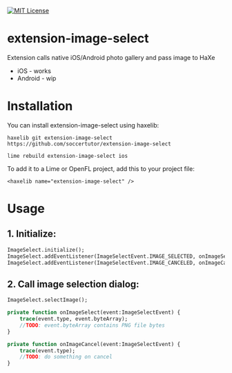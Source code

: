 [![MIT License](https://img.shields.io/badge/license-MIT-blue.svg?style=flat)](LICENSE.md)

# extension-image-select
Extension calls native iOS/Android photo gallery and pass image to HaXe
- iOS - works 
- Android - wip

# Installation

You can install extension-image-select using haxelib:

	haxelib git extension-image-select https://github.com/soccertutor/extension-image-select
    
	lime rebuild extension-image-select ios


To add it to a Lime or OpenFL project, add this to your project file:

    <haxelib name="extension-image-select" />

# Usage

## 1. Initialize:

```haxe
ImageSelect.initialize();
ImageSelect.addEventListener(ImageSelectEvent.IMAGE_SELECTED, onImageSelect);
ImageSelect.addEventListener(ImageSelectEvent.IMAGE_CANCELED, onImageCancel);
```

## 2. Call image selection dialog:

```haxe
ImageSelect.selectImage();

private function onImageSelect(event:ImageSelectEvent) {
	trace(event.type, event.byteArray);
	//TODO: event.byteArray contains PNG file bytes
}

private function onImageCancel(event:ImageSelectEvent) {
	trace(event.type);
	//TODO: do something on cancel 
}
```


        


    